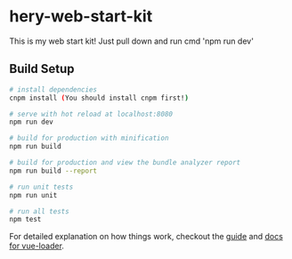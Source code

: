 # hery-web-start-kit
This is my web start kit! Just pull down and run cmd 'npm run dev'

## Build Setup

``` bash
# install dependencies
cnpm install (You should install cnpm first!)

# serve with hot reload at localhost:8080
npm run dev

# build for production with minification
npm run build

# build for production and view the bundle analyzer report
npm run build --report

# run unit tests
npm run unit

# run all tests
npm test
```

For detailed explanation on how things work, checkout the [guide](http://vuejs-templates.github.io/webpack/) and [docs for vue-loader](http://vuejs.github.io/vue-loader).
